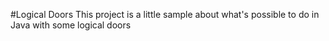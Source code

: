 #Logical Doors
This project is a little sample about what's possible to do in Java with some logical doors

